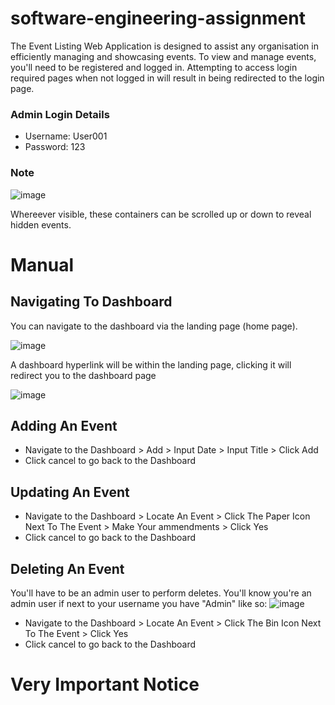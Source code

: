 # software-engineering-assignment

The Event Listing Web Application is designed to assist any organisation in efficiently managing and showcasing events.
To view and manage events, you'll need to be registered and logged in. Attempting to access login required pages when not logged in will result in being redirected to the login page.

### Admin Login Details

- Username: User001
- Password: 123

### Note

![image](https://github.com/isondetech/software-engineering-assignment/assets/111745965/8b59a530-da61-49cf-b1d9-0fd266fe8fae|width=50)

Whereever visible, these containers can be scrolled up or down to reveal hidden events.

# Manual

## Navigating To Dashboard

You can navigate to the dashboard via the landing page (home page).

![image](https://github.com/isondetech/software-engineering-assignment/assets/111745965/e34bf7c4-b9a9-43f9-b3bb-f4429ca14b7c)

A dashboard hyperlink will be within the landing page, clicking it will redirect you to the dashboard page

![image](https://github.com/isondetech/software-engineering-assignment/assets/111745965/5d803141-1147-43a8-9075-5ebc5acd8f57)

## Adding An Event

- Navigate to the Dashboard > Add > Input Date > Input Title > Click Add
- Click cancel to go back to the Dashboard

## Updating An Event

- Navigate to the Dashboard > Locate An Event > Click The Paper Icon Next To The Event > Make Your ammendments > Click Yes
- Click cancel to go back to the Dashboard

## Deleting An Event

You'll have to be an admin user to perform deletes. You'll know you're an admin user if next to your username you have "Admin" like so:
![image](https://github.com/isondetech/software-engineering-assignment/assets/111745965/aeed12ef-6f50-4645-ab17-dc5604a82c69)

- Navigate to the Dashboard > Locate An Event > Click The Bin Icon Next To The Event > Click Yes
- Click cancel to go back to the Dashboard

# Very Important Notice





